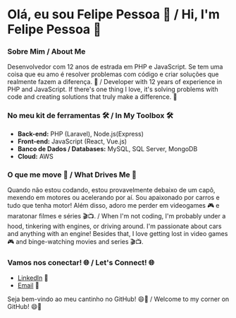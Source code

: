 # Olá, eu sou Felipe Pessoa 👋 / Hi, I'm Felipe Pessoa 👋

### Sobre Mim / About Me
Desenvolvedor com 12 anos de estrada em PHP e JavaScript. Se tem uma coisa que eu amo é resolver problemas com código e criar soluções que realmente fazem a diferença. 🚀 / Developer with 12 years of experience in PHP and JavaScript. If there's one thing I love, it's solving problems with code and creating solutions that truly make a difference. 🚀

### No meu kit de ferramentas 🛠️ / In My Toolbox 🛠️
- **Back-end:** PHP (Laravel), Node.js(Express)
- **Front-end:** JavaScript (React, Vue.js)
- **Banco de Dados / Databases:** MySQL, SQL Server, MongoDB
- **Cloud:** AWS

### O que me move 🚗 / What Drives Me 🚗
Quando não estou codando, estou provavelmente debaixo de um capô, mexendo em motores ou acelerando por aí. Sou apaixonado por carros e tudo que tenha motor! Além disso, adoro me perder em videogames 🎮 e maratonar filmes e séries 🎬📺. / When I'm not coding, I'm probably under a hood, tinkering with engines, or driving around. I'm passionate about cars and anything with an engine! Besides that, I love getting lost in video games 🎮 and binge-watching movies and series 🎬📺.

### Vamos nos conectar! 🌐 / Let's Connect! 🌐
- [LinkedIn](www.linkedin.com/in/felipepessoa93) 🔗
- [Email](mailto:felipecpessoa@outlook.com) 📧

Seja bem-vindo ao meu cantinho no GitHub! 😄🚀 / Welcome to my corner on GitHub! 😄🚀
